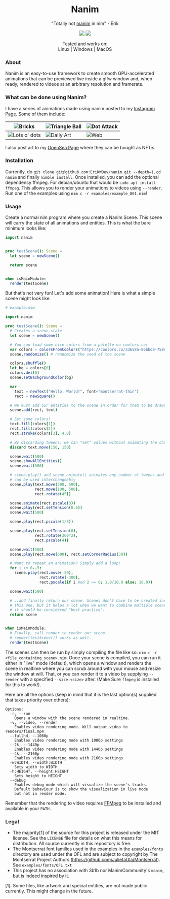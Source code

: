 <h1 align="center">Nanim</h1>
<p align="center">"Totally not <a href="https://github.com/3b1b/manim/">manim</a> in nim" - Erik</p>
<p align="center">
  <img src="https://github.com/EriKWDev/nanim/actions/workflows/unittests.yaml/badge.svg?branch=main">
  <img src="https://github.com/EriKWDev/nanim/actions/workflows/unittests_devel.yaml/badge.svg?branch=main">
</p>

<p align="center">
  Tested and works on:<br/>Linux | Windows | MacOS
</p>

### About
Nanim is an easy-to-use framework to create smooth GPU-accelerated animations that can be previewed live inside a glfw window and, when ready, rendered to videos at an arbitrary resolution and framerate.

### What can be done using Nanim?
I have a series of animations made using nanim posted to my [Instagram Page](https://www.instagram.com/erikwdev/). Some of them include:

|![Bricks](https://user-images.githubusercontent.com/19771356/116243662-74530500-a767-11eb-8e0f-214a2034266e.gif)|![Triangle Ball](https://user-images.githubusercontent.com/19771356/116243464-4372d000-a767-11eb-88d9-449110c1a8a2.gif)|![Dot Attack](https://user-images.githubusercontent.com/19771356/116243885-b3815600-a767-11eb-9055-e763dd54515a.gif)|
|--|--|--|
|![Lots o' dots](https://user-images.githubusercontent.com/19771356/116244643-6782e100-a768-11eb-99c4-b0be68d89051.gif)|![Daily Art](https://user-images.githubusercontent.com/19771356/116244886-a2851480-a768-11eb-9d30-fb2295cbe490.gif)|![Web](https://user-images.githubusercontent.com/19771356/116245061-d6f8d080-a768-11eb-9c2e-9ce443083a37.gif)|

I also post art to my [OpenSea Page](https://opensea.io/accounts/ErikWDev) where they can be bought as NFT:s.

### Installation
Currently, do `git clone git@github.com:EriKWDev/nanim.git --depth=1`, `cd nanim` and finally `nimble install`. Once installed, you can add the optional dependency ffmpeg. For debian/ubuntu that would be `sudo apt install ffmpeg`. This allows you to render your animations to videos using `--render`. Run one of the examples using `nim c -r examples/example_001.nim`!

### Usage
Create a normal nim program where you create a Nanim Scene. This scene will carry the state of all animations and entities. This is what the bare minimum looks like:
```nim
import nanim


proc testScene(): Scene =
  let scene = newScene()

  return scene


when isMainModule:
  render(testScene)
```


But that's not very fun! Let's add some animation! Here is what a simple scene might look like:
```nim
# example.nim

import nanim

proc testScene(): Scene =
  # Creates a scene-state
  let scene = newScene()

  # You can load some nice colors from a palette on coolors.co!
  var colors = colorsFromCoolors("https://coolors.co/33658a-86bbd8-758e4f-f6ae2d-f26419")
  scene.randomize() # randomize the seed of the scene

  colors.shuffle()
  let bg = colors[0]
  colors.del(0)
  scene.setBackgroundColor(bg)

  var
    text = newText("Hello, World!", font="montserrat-thin")
    rect = newSquare()

  # We must add our entities to the scene in order for them to be drawn
  scene.add(rect, text)

  # Set some colors!
  text.fill(colors[1])
  rect.fill(colors[2])
  rect.stroke(colors[3], 4.0)

  # By discarding tweens, we can "set" values without animating the change
  discard text.move(150, 150)

  scene.wait(500)
  scene.showAllEntities()
  scene.wait(500)

  # scene.play() and scene.animate() animates any number of tweens and
  # can be used interchangeably
  scene.play(text.move(500, 500),
             rect.move(100, 500),
             rect.rotate(45))

  scene.animate(rect.pscale(3))
  scene.play(rect.setTension(0.6))
  scene.wait(500)

  scene.play(rect.pscale(1/3))

  scene.play(rect.setTension(0),
             rect.rotate(360*2),
             rect.pscale(4))

  scene.wait(500)
  scene.play(rect.move(600), rect.setCornerRadius(30))

  # Want to repeat an animation? Simply add a loop!
  for i in 0..5:
    scene.play(rect.move(-20),
               rect.rotate(-300),
               rect.pscale(if i mod 2 == 0: 1.0/10.0 else: 10.0))

  scene.wait(500)

  # ..and finally return our scene. Scenes don't have to be created inside a proc/func like
  # this one, but it helps a lot when we want to combine multiple scenes in the future, so
  # it should be considered "best practice".
  return scene


when isMainModule:
  # Finally, call render to render our scene.
  # render(testScene()) works as well.
  render(testScene)
```

The scenes can then be run by simply compiling the file like so: `nim c -r <file_containing_scene>.nim`. Once your scene is compiled, you can run it either in "live" mode (default), which opens a window and renders the scene in realtime where you can scrub around with your mouse and resize the window at will. That, or you can render it to a video by supplying `--render` with a specified `--size:<size>` after. (Make Sure `ffmpeg` is installed for this to work!).

Here are all the options (keep in mind that it is the last option(s) supplied that takes priority over others):
```
Options:
  -r, --run
    Opens a window with the scene rendered in realtime.
  -v, --video, --render
    Enables video rendering mode. Will output video to renders/final.mp4
  --fullhd, --1080p
    Enables video rendering mode with 1080p settings
  --2k, --1440p
    Enables video rendering mode with 1440p settings
  --4k, --2160p
    Enables video rendering mode with 2160p settings
  -w:WIDTH, --width:WIDTH
    Sets width to WIDTH
  -h:HEIGHT, --height:HEIGHT
    Sets height to HEIGHT
  --debug
    Enables debug mode which will visualize the scene's tracks.
    Default behaviour is to show the visualization in live mode
    but not in render mode.
```

Remember that the rendering to video requires [FFMpeg](https://www.ffmpeg.org/) to be installed and available in your `PATH`.

### Legal
 - The majority[1] of the source for this project is released under the MIT license. See the `LICENSE` file for details on what this means for distribution. All source currently in this repository is free.
 - The Montserrat font families used in the examples in the `examples/fonts` directory are used under the OFL and are subject to copyright by The Montserrat Project Authors (https://github.com/JulietaUla/Montserrat). See `examples/fonts/OFL.txt`
 - This project has no association with 3b1b nor ManimCommunity's `manim`, but is indeed inspired by it.

[1]: Some files, like artwork and special entities, are not made public currently. This might change in the future.
